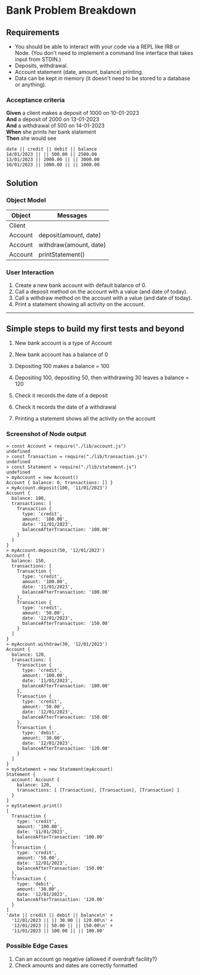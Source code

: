 Bank Problem Breakdown
======================

## Requirements

* You should be able to interact with your code via a REPL like IRB or Node.  (You don't need to implement a command line interface that takes input from STDIN.)
* Deposits, withdrawal.
* Account statement (date, amount, balance) printing.
* Data can be kept in memory (it doesn't need to be stored to a database or anything).

### Acceptance criteria

**Given** a client makes a deposit of 1000 on 10-01-2023  
**And** a deposit of 2000 on 13-01-2023  
**And** a withdrawal of 500 on 14-01-2023  
**When** she prints her bank statement  
**Then** she would see

```
date || credit || debit || balance
14/01/2023 || || 500.00 || 2500.00
13/01/2023 || 2000.00 || || 3000.00
10/01/2023 || 1000.00 || || 1000.00
```

## Solution 

### Object Model

Object | Messages
--------------- | --------------------
Client | 
Account | deposit(amount, date)
Account | withdraw(amount, date)
Account | printStatement()


### User Interaction

1. Create a new bank account with default balance of 0.
2. Call a deposit method on the account with a value (and date of today).
3. Call a withdraw method on the account with a value (and date of today).
4. Print a statement showing all activity on the account.

------

## Simple steps to build my first tests and beyond

1. New bank account is a type of Account

2. New bank account has a balance of 0

3. Depositing 100 makes a balance = 100

4. Depositing 100, depositing 50, then withdrawing 30 leaves a balance = 120

5. Check it records the date of a deposit

6. Check it records the date of a withdrawal

7. Printing a statement shows all the activity on the account

### Screenshot of Node output

```
> const Account = require("./lib/account.js")
undefined
> const Transaction = require("./lib/transaction.js")
undefined
> const Statement = require("./lib/statement.js")
undefined
> myAccount = new Account()
Account { balance: 0, transactions: [] }
> myAccount.deposit(100, '11/01/2023')
Account {
  balance: 100,
  transactions: [
    Transaction {
      type: 'credit',
      amount: '100.00',
      date: '11/01/2023',
      balanceAfterTransaction: '100.00'
    }
  ]
}
> myAccount.deposit(50, '12/01/2023')
Account {
  balance: 150,
  transactions: [
    Transaction {
      type: 'credit',
      amount: '100.00',
      date: '11/01/2023',
      balanceAfterTransaction: '100.00'
    },
    Transaction {
      type: 'credit',
      amount: '50.00',
      date: '12/01/2023',
      balanceAfterTransaction: '150.00'
    }
  ]
}
> myAccount.withdraw(30, '12/01/2023')
Account {
  balance: 120,
  transactions: [
    Transaction {
      type: 'credit',
      amount: '100.00',
      date: '11/01/2023',
      balanceAfterTransaction: '100.00'
    },
    Transaction {
      type: 'credit',
      amount: '50.00',
      date: '12/01/2023',
      balanceAfterTransaction: '150.00'
    },
    Transaction {
      type: 'debit',
      amount: '30.00',
      date: '12/01/2023',
      balanceAfterTransaction: '120.00'
    }
  ]
}
> myStatement = new Statement(myAccount)
Statement {
  account: Account {
    balance: 120,
    transactions: [ [Transaction], [Transaction], [Transaction] ]
  }
}
> myStatement.print()
[
  Transaction {
    type: 'credit',
    amount: '100.00',
    date: '11/01/2023',
    balanceAfterTransaction: '100.00'
  },
  Transaction {
    type: 'credit',
    amount: '50.00',
    date: '12/01/2023',
    balanceAfterTransaction: '150.00'
  },
  Transaction {
    type: 'debit',
    amount: '30.00',
    date: '12/01/2023',
    balanceAfterTransaction: '120.00'
  }
]
'date || credit || debit || balance\n' +
  '12/01/2023 || || 30.00 || 120.00\n' +
  '12/01/2023 || 50.00 || || 150.00\n' +
  '11/01/2023 || 100.00 || || 100.00'
```
    
### Possible Edge Cases

1. Can an account go negative (allowed if overdraft facility?)
2. Check amounts and dates are correctly formatted